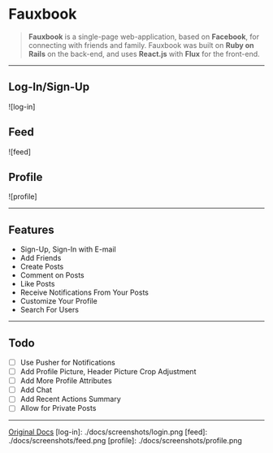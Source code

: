 # Fauxbook

> **Fauxbook** is a single-page web-application, based on **Facebook**, for connecting with friends and family. Fauxbook was built on **Ruby on Rails** on the back-end, and uses **React.js** with **Flux** for the front-end.

---
## Log-In/Sign-Up
![log-in]

## Feed
![feed]

## Profile
![profile]

---
## Features
 * Sign-Up, Sign-In with E-mail
 * Add Friends
 * Create Posts
 * Comment on Posts
 * Like Posts
 * Receive Notifications From Your Posts
 * Customize Your Profile
 * Search For Users

---
## Todo
 - [ ] Use Pusher for Notifications
 - [ ] Add Profile Picture, Header Picture Crop Adjustment
 - [ ] Add More Profile Attributes
 - [ ] Add Chat
 - [ ] Add Recent Actions Summary
 - [ ] Allow for Private Posts

---
[Original Docs](./docs/README.md)
[log-in]: ./docs/screenshots/login.png
[feed]: ./docs/screenshots/feed.png
[profile]: ./docs/screenshots/profile.png
